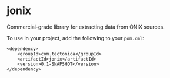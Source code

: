 jonix
=

Commercial-grade library for extracting data from ONIX sources.  

To use in your project, add the following to your `pom.xml`:

	<dependency>
		<groupId>com.tectonica</groupId>
		<artifactId>jonix</artifactId>
		<version>0.1-SNAPSHOT</version>
	</dependency>

 